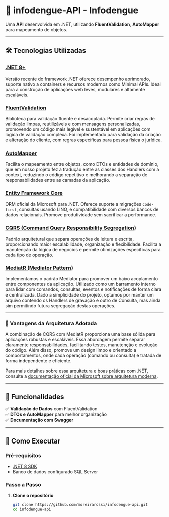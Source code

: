 ﻿# 📝 infodengue-API  - Infodengue

Uma **API** desenvolvida em .NET, utilizando  **FluentValidation**,  **AutoMapper** para mapeamento de objetos.  

---

## 🛠️ Tecnologias Utilizadas

### [.NET 8+](https://dotnet.microsoft.com/en-us/download/dotnet/8.0)  
Versão recente do framework .NET oferece desempenho aprimorado, suporte nativo a containers e recursos modernos como Minimal APIs. Ideal para a construção de aplicações web leves, modulares e altamente escaláveis.

### [FluentValidation](https://docs.fluentvalidation.net/)  
Biblioteca para validação fluente e desacoplada. Permite criar regras de validação limpas, reutilizáveis e com mensagens personalizadas, promovendo um código mais legível e sustentável em aplicações com lógica de validação complexa.
Foi implementado para validação da criação e alteração do cliente, com regras específicas para pessoa física o jurídica.

### [AutoMapper](https://docs.automapper.org/)  
Facilita o mapeamento entre objetos, como DTOs e entidades de domínio, que em nosso projeto fez a tradução entre as classes dos Handlers com a context, reduzindo o código repetitivo e melhorando a separação de responsabilidades entre as camadas da aplicação.

### [Entity Framework Core](https://learn.microsoft.com/en-us/ef/core/)  
ORM oficial da Microsoft para .NET. Oferece suporte a migrações `code-first`, consultas usando LINQ, e compatibilidade com diversos bancos de dados relacionais. Promove produtividade sem sacrificar a performance.

### [CQRS (Command Query Responsibility Segregation)](https://martinfowler.com/bliki/CQRS.html)  
Padrão arquitetural que separa operações de leitura e escrita, proporcionando maior escalabilidade, organização e flexibilidade. Facilita a manutenção da lógica de negócios e permite otimizações específicas para cada tipo de operação.

### [MediatR (Mediator Pattern)](https://github.com/jbogard/MediatR)  
Implementamos o padrão Mediator para promover um baixo acoplamento entre componentes da aplicação. Utilizado como um barramento interno para lidar com comandos, consultas, eventos e notificações de forma clara e centralizada.
Dado a simplicidade do projeto, optamos por manter um arquivo contendo os Handlers de gravação e outro de Consulta, mas ainda sim permitindo futura segregação destas operações.

---

### 📌 Vantagens da Arquitetura Adotada

A combinação de CQRS com MediatR proporciona uma base sólida para aplicações robustas e escaláveis. Essa abordagem permite separar claramente responsabilidades, facilitando testes, manutenção e evolução do código. Além disso, promove um design limpo e orientado a comportamentos, onde cada operação (comando ou consulta) é tratada de forma independente e eficiente.

Para mais detalhes sobre essa arquitetura e boas práticas com .NET, consulte a [documentação oficial da Microsoft sobre arquitetura moderna](https://learn.microsoft.com/en-us/dotnet/architecture/modern-web-apps-azure/).


---

## 📌 Funcionalidades  

✅ **Validação de Dados** com FluentValidation  
✅ **DTOs e AutoMapper** para melhor organização  
✅ **Documentação com Swagger**  

---

## 🚀 Como Executar  

### Pré-requisitos  
- [.NET 8 SDK](https://dotnet.microsoft.com/download)  
- Banco de dados configurado SQL Server  

### Passo a Passo  

1. **Clone o repositório**  
   ```bash
   git clone https://github.com/moreirarossi/infodengue-api.git
   cd infodengue-api
